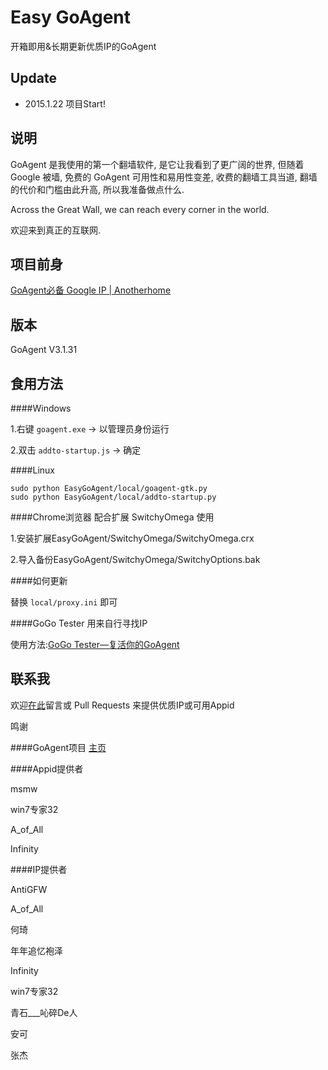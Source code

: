 Easy GoAgent
===================

开箱即用&长期更新优质IP的GoAgent

Update
----------------

+ 2015.1.22 项目Start!

说明
-----------------

GoAgent 是我使用的第一个翻墙软件, 是它让我看到了更广阔的世界, 但随着 Google 被墙, 免费的 GoAgent 可用性和易用性变差, 收费的翻墙工具当道, 翻墙的代价和门槛由此升高, 所以我准备做点什么.

Across the Great Wall, we can reach every corner in the world.

欢迎来到真正的互联网.


项目前身
------------------

[GoAgent必备 Google IP | Anotherhome](http://www.anotherhome.net/1573)

版本
---------------

GoAgent V3.1.31

食用方法
---------------------

####Windows

1.右键 `goagent.exe` -> 以管理员身份运行

2.双击 `addto-startup.js` -> 确定

####Linux

```
sudo python EasyGoAgent/local/goagent-gtk.py
sudo python EasyGoAgent/local/addto-startup.py
```

####Chrome浏览器 配合扩展 SwitchyOmega 使用

1.安装扩展EasyGoAgent/SwitchyOmega/SwitchyOmega.crx

2.导入备份EasyGoAgent/SwitchyOmega/SwitchyOptions.bak

####如何更新

替换 `local/proxy.ini` 即可

####GoGo Tester 用来自行寻找IP

使用方法:[GoGo Tester—复活你的GoAgent](http://www.anotherhome.net/1362)

联系我
-----------------------

欢迎[在此](http://www.anotherhome.net/1727)留言或 Pull Requests 来提供优质IP或可用Appid

鸣谢

####GoAgent项目
[主页](https://github.com/goagent/goagent)

####Appid提供者

msmw

win7专家32

A_of_All

Infinity

####IP提供者

AntiGFW

A_of_All

何琦

年年追忆袍泽

Infinity

win7专家32

青石___吣碎De人

安可

张杰
